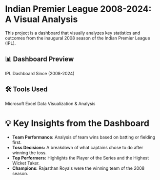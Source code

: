 # Indian Premier League 2008-2024: A Visual Analysis

This project is a dashboard that visually analyzes key statistics and outcomes from the inaugural 2008 season of the Indian Premier League (IPL).

## 📊 Dashboard Preview

IPL Dashboard Since (2008-2024)

## 🛠️ Tools Used

 Microsoft Excel
 Data Visualization & Analysis

# 💡 Key Insights from the Dashboard

* **Team Performance:** Analysis of team wins based on batting or fielding first.
* **Toss Decisions:** A breakdown of what captains chose to do after winning the toss.
* **Top Performers:** Highlights the Player of the Series and the Highest Wicket Taker.
* **Champions:** Rajasthan Royals were the winning team of the 2008 season.
